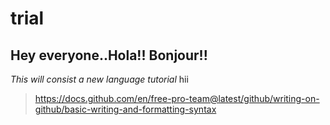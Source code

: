 # trial

## Hey everyone..Hola!! Bonjour!!

*This will consist a new language tutorial*
hii

>https://docs.github.com/en/free-pro-team@latest/github/writing-on-github/basic-writing-and-formatting-syntax
